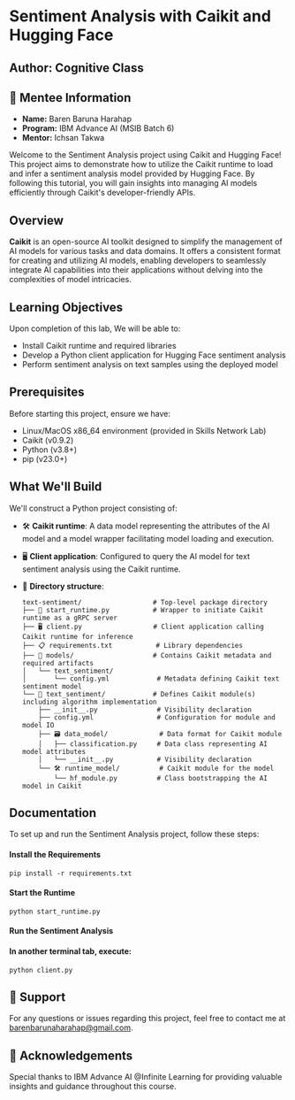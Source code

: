 # Sentiment Analysis with Caikit and Hugging Face

## Author: Cognitive Class
## 🚀 Mentee Information
- **Name:** Baren Baruna Harahap
- **Program:** IBM Advance AI (MSIB Batch 6)
- **Mentor:** Ichsan Takwa

Welcome to the Sentiment Analysis project using Caikit and Hugging Face! This project aims to demonstrate how to utilize the Caikit runtime to load and infer a sentiment analysis model provided by Hugging Face. By following this tutorial, you will gain insights into managing AI models efficiently through Caikit's developer-friendly APIs.

## Overview

**Caikit** is an open-source AI toolkit designed to simplify the management of AI models for various tasks and data domains. It offers a consistent format for creating and utilizing AI models, enabling developers to seamlessly integrate AI capabilities into their applications without delving into the complexities of model intricacies.

## Learning Objectives

Upon completion of this lab, We will be able to:

- Install Caikit runtime and required libraries
- Develop a Python client application for Hugging Face sentiment analysis
- Perform sentiment analysis on text samples using the deployed model

## Prerequisites

Before starting this project, ensure we have:

- Linux/MacOS x86_64 environment (provided in Skills Network Lab)
- Caikit (v0.9.2)
- Python (v3.8+)
- pip (v23.0+)

## What We'll Build

We'll construct a Python project consisting of:

- 🛠️ **Caikit runtime**: A data model representing the attributes of the AI model and a model wrapper facilitating model loading and execution.
- 🖥️ **Client application**: Configured to query the AI model for text sentiment analysis using the Caikit runtime.
- 📁 **Directory structure**:

    ```plaintext
    text-sentiment/                  # Top-level package directory
    ├── 🚀 start_runtime.py           # Wrapper to initiate Caikit runtime as a gRPC server
    ├── 🖥️ client.py                  # Client application calling Caikit runtime for inference
    ├── 📋 requirements.txt           # Library dependencies
    ├── 📁 models/                    # Contains Caikit metadata and required artifacts
    │   └── text_sentiment/
    │       └── config.yml            # Metadata defining Caikit text sentiment model
    └── 📁 text_sentiment/            # Defines Caikit module(s) including algorithm implementation
        ├── __init__.py               # Visibility declaration
        ├── config.yml                # Configuration for module and model IO
        ├── 🗃️ data_model/             # Data format for Caikit module
        │   ├── classification.py     # Data class representing AI model attributes
        │   └── __init__.py           # Visibility declaration
        └── 🛠️ runtime_model/          # Caikit module for the model
            └── hf_module.py          # Class bootstrapping the AI model in Caikit

## Documentation

To set up and run the Sentiment Analysis project, follow these steps:

#### Install the Requirements
    pip install -r requirements.txt
#### Start the Runtime
    python start_runtime.py
#### Run the Sentiment Analysis
#### In another terminal tab, execute:
    python client.py

## 📧 Support

For any questions or issues regarding this project, feel free to contact me at [barenbarunaharahap@gmail.com](mailto:barenbarunaharahap@gmail.com).

## 🙏 Acknowledgements

Special thanks to IBM Advance AI @Infinite Learning for providing valuable insights and guidance throughout this course.
